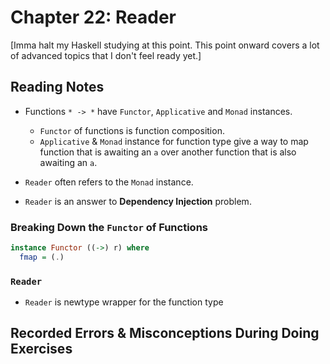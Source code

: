 # Chapter 22: Reader

[Imma halt my Haskell studying at this point. This point onward covers a lot of advanced topics that I don't feel ready yet.]

## Reading Notes

- Functions `* -> *` have `Functor`, `Applicative` and `Monad` instances.

  - `Functor` of functions is function composition.
  - `Applicative` & `Monad` instance for function type give a way to map function that is awaiting an `a` over another function that is also awaiting an `a`.

- `Reader` often refers to the `Monad` instance.
- `Reader` is an answer to **Dependency Injection** problem.

### Breaking Down the `Functor` of Functions

```Haskell
instance Functor ((->) r) where
  fmap = (.)
```

### `Reader`

- `Reader` is newtype wrapper for the function type

## Recorded Errors & Misconceptions During Doing Exercises
